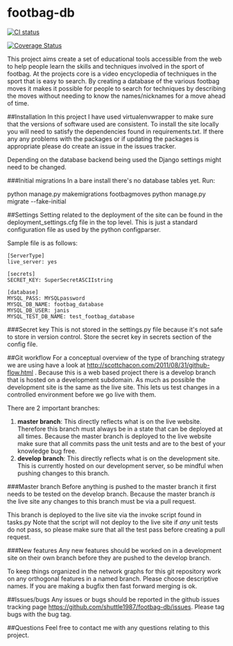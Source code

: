 footbag-db
==========

[![CI status][2]][1]

[![Coverage Status](https://coveralls.io/repos/shuttle1987/footbag-db/badge.png?branch=develop)](https://coveralls.io/r/shuttle1987/footbag-db?branch=develop)

  [1]: https://travis-ci.org/shuttle1987/footbag-db/
  [2]: https://travis-ci.org/shuttle1987/footbag-db.svg
  
This project aims create a set of educational tools accessible from the web
to help people learn the skills and techniques involved in the sport of footbag.
At the projects core is a video encyclopedia of techniques in the sport that is easy to search.
By creating a database of the various footbag moves it makes it possible for people to search for
techniques by describing the moves without needing to know the names/nicknames for a move ahead of time.

##Installation
In this project I have used virtualenvwrapper to make sure that the versions of software used are consistent.
To install the site locally you will need to satisfy the dependencies found in requirements.txt.
If there any any problems with the packages or if updating the packages is appropriate please do create
an issue in the issues tracker.

Depending on the database backend being used the Django settings might need to be
changed.

###Initial migrations
In a bare install there's no database tables yet.
Run:

python manage.py makemigrations footbagmoves
python manage.py migrate --fake-initial

##Settings
Setting related to the deployment of the site can be found in the deployment_settings.cfg file in the top level.
This is just a standard configuration file as used by the python configparser.

Sample file is as follows:
```
[ServerType]
live_server: yes

[secrets]
SECRET_KEY: SuperSecretASCIIstring

[database]
MYSQL_PASS: MYSQLpassword
MYSQL_DB_NAME: footbag_database
MYSQL_DB_USER: janis
MYSQL_TEST_DB_NAME: test_footbag_database
```

###Secret key
This is not stored in the settings.py file because it's not safe to store in version control.
Store the secret key in secrets section of the config file.

##Git workflow
For a conceptual overview of the type of branching strategy we are using have a
look at http://scottchacon.com/2011/08/31/github-flow.html .
Because this is a web based project there is a develop branch that is hosted
on a development subdomain.
As much as possible the development site is the same as the live site.
This lets us test changes in a controlled environment before we go live with them.

There are 2 important branches:

1. **master branch**: This directly reflects what is on the live website.
   Therefore this branch must always be in a state that can be deployed at all times.
   Because the master branch is deployed to the live website make sure that all commits
   pass the unit tests and are to the best of your knowledge bug free.
2. **develop branch**: This directly reflects what is on the development site.
   This is currently hosted on our development server, so be mindful when pushing changes to this branch.


###Master branch
Before anything is pushed to the master branch it first needs to be tested on the develop branch.
Because the master branch *is* the live site any changes to this branch must be via a pull request.

This branch is deployed to the live site via the invoke script found in tasks.py
Note that the script will not deploy to the live site if *any* unit tests do not pass,
so please make sure that all the test pass before creating a pull request.

###New features
Any new features should be worked on in a development site on their own branch before
they are pushed to the develop branch.

To keep things organized in the network graphs for this git repository work on
any orthogonal features in a named branch. Please choose descriptive names.
If you are making a bugfix then fast forward merging is ok.

##Issues/bugs
Any issues or bugs should be reported in the github issues tracking page https://github.com/shuttle1987/footbag-db/issues.
Please tag bugs with the bug tag.

##Questions
Feel free to contact me with any questions relating to this project.
